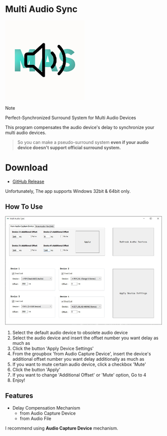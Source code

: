 # Multi Audio Sync
![mas](https://github.com/MineEric64/MultiAudioSync/blob/main/docs/mas.png?raw=true)
 > [!NOTE]
 > Perfect-Synchronized Surround System for Multi Audio Devices

This program compensates the audio device's delay to synchronize your multi audio devices.
> So you can make a pseudo-surround system **even if your audio device doesn't support official surround system.**

# Download
- [GitHub Release](https://github.com/MineEric64/MultiAudioSync/releases/download/v1.0.5/MultiAudioSync.v1.0.5.x64.zip)

Unfortunately, The app supports Windows 32bit & 64bit only.

## How To Use
![image1](https://github.com/MineEric64/MultiAudioSync/blob/main/docs/image1.jpg?raw=true)

1. Select the default audio device to obsolete audio device
2. Select the audio device and insert the offset number you want delay as much as
3. Click the button 'Apply Device Settings'
4. From the groupbox 'from Audio Capture Device', insert the device's additional offset number you want delay additionally as much as
5. If you want to mute certain audio device, click a checkbox 'Mute'
6. Click the button 'Apply'
7. If you want to change 'Additional Offset' or 'Mute' option, Go to 4
8. Enjoy!

## Features
- Delay Compensation Mechanism
  - from Audio Capture Device
  - from Audio File

I recommend using **Audio Capture Device** mechanism.
